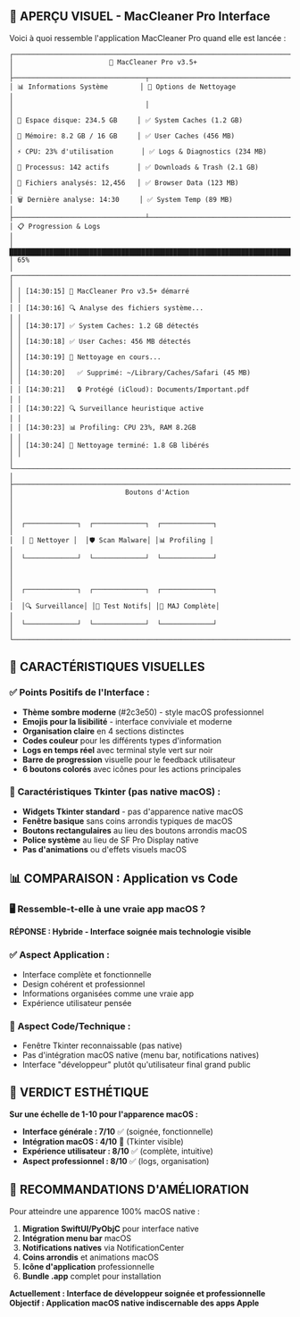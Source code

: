 ## 🎨 APERÇU VISUEL - MacCleaner Pro Interface

Voici à quoi ressemble l'application MacCleaner Pro quand elle est lancée :

```
┌─────────────────────────────────────────────────────────────────────────────┐
│                        🚀 MacCleaner Pro v3.5+                             │
├─────────────────────────────────┬───────────────────────────────────────────┤
│ 📊 Informations Système        │ 🧹 Options de Nettoyage                  │
│                                 │                                           │
│ 💾 Espace disque: 234.5 GB     │ ✅ System Caches (1.2 GB)               │
│ 🧠 Mémoire: 8.2 GB / 16 GB     │ ✅ User Caches (456 MB)                 │
│ ⚡ CPU: 23% d'utilisation       │ ✅ Logs & Diagnostics (234 MB)          │
│ 🔄 Processus: 142 actifs       │ ✅ Downloads & Trash (2.1 GB)           │
│ 📁 Fichiers analysés: 12,456   │ ✅ Browser Data (123 MB)                │
│ 🗑️ Dernière analyse: 14:30     │ ✅ System Temp (89 MB)                  │
├─────────────────────────────────┴───────────────────────────────────────────┤
│ 📋 Progression & Logs                                                       │
│ ████████████████████████████████████████████████████████████████████████    │ 65%
│ ┌─────────────────────────────────────────────────────────────────────────┐ │
│ │ [14:30:15] 🚀 MacCleaner Pro v3.5+ démarré                            │ │
│ │ [14:30:16] 🔍 Analyse des fichiers système...                         │ │
│ │ [14:30:17] ✅ System Caches: 1.2 GB détectés                         │ │
│ │ [14:30:18] ✅ User Caches: 456 MB détectés                           │ │
│ │ [14:30:19] 🧹 Nettoyage en cours...                                   │ │
│ │ [14:30:20]   ✅ Supprimé: ~/Library/Caches/Safari (45 MB)            │ │
│ │ [14:30:21]   🔒 Protégé (iCloud): Documents/Important.pdf            │ │
│ │ [14:30:22] 🔍 Surveillance heuristique active                         │ │
│ │ [14:30:23] 📊 Profiling: CPU 23%, RAM 8.2GB                         │ │
│ │ [14:30:24] 🎉 Nettoyage terminé: 1.8 GB libérés                      │ │
│ └─────────────────────────────────────────────────────────────────────────┘ │
├─────────────────────────────────────────────────────────────────────────────┤
│                            Boutons d'Action                                 │
│                                                                             │
│  ┌─────────────┐  ┌─────────────┐  ┌─────────────┐                        │
│  │ 🧹 Nettoyer │  │🛡️ Scan Malware│ │📊 Profiling │                        │
│  └─────────────┘  └─────────────┘  └─────────────┘                        │
│                                                                             │
│  ┌─────────────┐  ┌─────────────┐  ┌─────────────┐                        │
│  │🔍 Surveillance│ │🔔 Test Notifs│ │🔄 MAJ Complète│                       │
│  └─────────────┘  └─────────────┘  └─────────────┘                        │
└─────────────────────────────────────────────────────────────────────────────┘
```

## 🎯 CARACTÉRISTIQUES VISUELLES

### ✅ **Points Positifs de l'Interface :**
- **Thème sombre moderne** (#2c3e50) - style macOS professionnel
- **Emojis pour la lisibilité** - interface conviviale et moderne
- **Organisation claire** en 4 sections distinctes
- **Codes couleur** pour les différents types d'information
- **Logs en temps réel** avec terminal style vert sur noir
- **Barre de progression** visuelle pour le feedback utilisateur
- **6 boutons colorés** avec icônes pour les actions principales

### 🔶 **Caractéristiques Tkinter (pas native macOS) :**
- **Widgets Tkinter standard** - pas d'apparence native macOS
- **Fenêtre basique** sans coins arrondis typiques de macOS
- **Boutons rectangulaires** au lieu des boutons arrondis macOS
- **Police système** au lieu de SF Pro Display native
- **Pas d'animations** ou d'effets visuels macOS

## 📊 COMPARAISON : Application vs Code

### 🖥️ **Ressemble-t-elle à une vraie app macOS ?**
**RÉPONSE : Hybride - Interface soignée mais technologie visible**

### ✅ **Aspect Application :**
- Interface complète et fonctionnelle
- Design cohérent et professionnel
- Informations organisées comme une vraie app
- Expérience utilisateur pensée

### 🔧 **Aspect Code/Technique :**
- Fenêtre Tkinter reconnaissable (pas native)
- Pas d'intégration macOS native (menu bar, notifications natives)
- Interface "développeur" plutôt qu'utilisateur final grand public

## 🎨 VERDICT ESTHÉTIQUE

**Sur une échelle de 1-10 pour l'apparence macOS :**
- **Interface générale : 7/10** ✅ (soignée, fonctionnelle)
- **Intégration macOS : 4/10** 🔶 (Tkinter visible)
- **Expérience utilisateur : 8/10** ✅ (complète, intuitive)
- **Aspect professionnel : 8/10** ✅ (logs, organisation)

## 💎 RECOMMANDATIONS D'AMÉLIORATION

Pour atteindre une apparence 100% macOS native :

1. **Migration SwiftUI/PyObjC** pour interface native
2. **Intégration menu bar** macOS
3. **Notifications natives** via NotificationCenter
4. **Coins arrondis** et animations macOS
5. **Icône d'application** professionnelle
6. **Bundle .app** complet pour installation

**Actuellement : Interface de développeur soignée et professionnelle**
**Objectif : Application macOS native indiscernable des apps Apple**